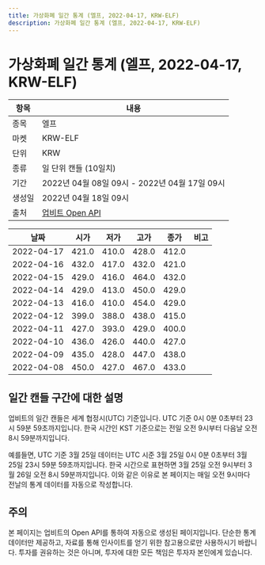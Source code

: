 ```yaml
---
title: 가상화폐 일간 통계 (엘프, 2022-04-17, KRW-ELF)
description: 가상화폐 일간 통계 (엘프, 2022-04-17, KRW-ELF)
---
```



가상화폐 일간 통계 (엘프, 2022-04-17, KRW-ELF)
===

|항목|내용|
|--|--|
|종목|엘프|
|마켓|KRW-ELF|
|단위|KRW|
|종류|일 단위 캔들 (10일치)|
|기간|2022년 04월 08일 09시 - 2022년 04월 17일 09시|
|생성일|2022년 04월 18일 09시|
|출처|[업비트 Open API](https://docs.upbit.com)|


|날짜|시가|저가|고가|종가|비고|
|--|--|--|--|--|--|
|2022-04-17|421.0|410.0|428.0|412.0|    |
|2022-04-16|432.0|417.0|432.0|421.0|    |
|2022-04-15|429.0|416.0|464.0|432.0|    |
|2022-04-14|429.0|413.0|450.0|429.0|    |
|2022-04-13|416.0|410.0|454.0|429.0|    |
|2022-04-12|399.0|388.0|438.0|415.0|    |
|2022-04-11|427.0|393.0|429.0|400.0|    |
|2022-04-10|436.0|426.0|440.0|427.0|    |
|2022-04-09|435.0|428.0|447.0|438.0|    |
|2022-04-08|450.0|427.0|467.0|433.0|    |


일간 캔들 구간에 대한 설명
---


업비트의 일간 캔들은 세계 협정시(UTC) 기준입니다. 
UTC 기준 0시 0분 0초부터 23시 59분 59초까지입니다. 
한국 시간인 KST 기준으로는 전일 오전 9시부터 다음날 오전 8시 59분까지입니다. 


예를들면, UTC 기준 3월 25일 데이터는 UTC 시준 3월 25일 0시 0분 0초부터 3월 25일 23시 59분 59초까지입니다. 
한국 시간으로 표현하면 3월 25일 오전 9시부터 3월 26일 오전 8시 59분까지입니다. 
이와 같은 이유로 본 페이지는 매일 오전 9시마다 전날의 통계 데이터를 자동으로 작성합니다. 


주의
---


본 페이지는 업비트의 Open API를 통하여 자동으로 생성된 페이지입니다. 
단순한 통계 데이터만 제공하고, 자료를 통해 인사이트를 얻기 위한 참고용으로만 사용하시기 바랍니다. 
투자를 권유하는 것은 아니며, 투자에 대한 모든 책임은 투자자 본인에게 있습니다. 
